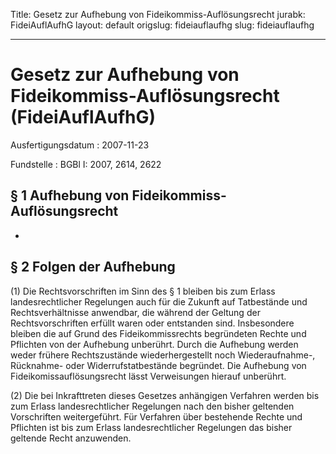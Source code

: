 Title: Gesetz zur Aufhebung von Fideikommiss-Auflösungsrecht
jurabk: FideiAuflAufhG
layout: default
origslug: fideiauflaufhg
slug: fideiauflaufhg

---

# Gesetz zur Aufhebung von Fideikommiss-Auflösungsrecht (FideiAuflAufhG)

Ausfertigungsdatum
:   2007-11-23

Fundstelle
:   BGBl I: 2007, 2614, 2622


## § 1 Aufhebung von Fideikommiss-Auflösungsrecht

-


## § 2 Folgen der Aufhebung

(1) Die Rechtsvorschriften im Sinn des § 1 bleiben bis zum Erlass
landesrechtlicher Regelungen auch für die Zukunft auf Tatbestände und
Rechtsverhältnisse anwendbar, die während der Geltung der
Rechtsvorschriften erfüllt waren oder entstanden sind. Insbesondere
bleiben die auf Grund des Fideikommissrechts begründeten Rechte und
Pflichten von der Aufhebung unberührt. Durch die Aufhebung werden
weder frühere Rechtszustände wiederhergestellt noch Wiederaufnahme-,
Rücknahme- oder Widerrufstatbestände begründet. Die Aufhebung von
Fideikomissauflösungsrecht lässt Verweisungen hierauf unberührt.

(2) Die bei Inkrafttreten dieses Gesetzes anhängigen Verfahren werden
bis zum Erlass landesrechtlicher Regelungen nach den bisher geltenden
Vorschriften weitergeführt. Für Verfahren über bestehende Rechte und
Pflichten ist bis zum Erlass landesrechtlicher Regelungen das bisher
geltende Recht anzuwenden.

